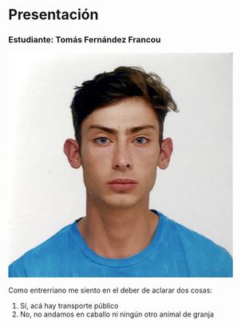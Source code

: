 # Presentación

### Estudiante: Tomás Fernández Francou
![mi foto](FotoCarnet.png)

Como entrerriano me siento en el deber de aclarar dos cosas:
1.  Sí, acá hay transporte público
2.  No, no andamos en caballo ni ningún otro animal de granja